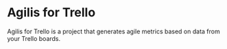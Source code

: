 # Agilis for Trello
Agilis for Trello is a project that generates agile metrics based on data from your Trello boards.
